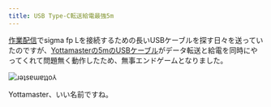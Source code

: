 ```yaml
---
title: USB Type-C転送給電最強5m
---
```

[作業配信](https://www.youtube.com/c/r7kamura)でsigma fp Lを接続するための長いUSBケーブルを探す日々を送っていたのですが、[Yottamasterの5mのUSBケーブル](https://www.amazon.co.jp/dp/B09Y1BY75P)がデータ転送と給電を同時にやってくれて問題無く動作したため、無事エンドゲームとなりました。

![](https://lh4.googleusercontent.com/FUhIk-7HzfIR9ChEJ6afxQwNtlaGZj7DuNdt6zmSeIIzNI0CVPha3mlDRAHIEra3J0z7-hxnR3WcZ8LTur4nbqiYEqtoq0ELfxcSy4owkQnLxjwYzdKSd1iTV_bn0NNTkJEM6MbFPoLuRkQY2RMQHeM "ɹǝʇsɐɯɐʇʇo⅄")

Yottamaster、いい名前ですね。

